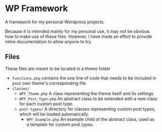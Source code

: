 # WP Framework

A framework for my personal Wordpress projects.

Because it is intended mainly for my personal use, it may not be obvious how to make use of these files. However, I have made an effort to provide inline documentation to allow anyone to try.

## Files

These files are meant to be located in a theme folder

* `functions.php` contains the one line of code that needs to be included in your own theme's corresponding file.
* `classes/`
    * `WPF_Theme.php` A class representing the theme itself and its settings.
    * `WPF_Post_Type.php` An abstract class to be extended with a new class for each custom post type.
    * `post-types/` A directory for classes representing custom post types, which will be loaded automatically.
        * `WPF_Example.php` An example child of the abstract class, used as a template for custom post types.
